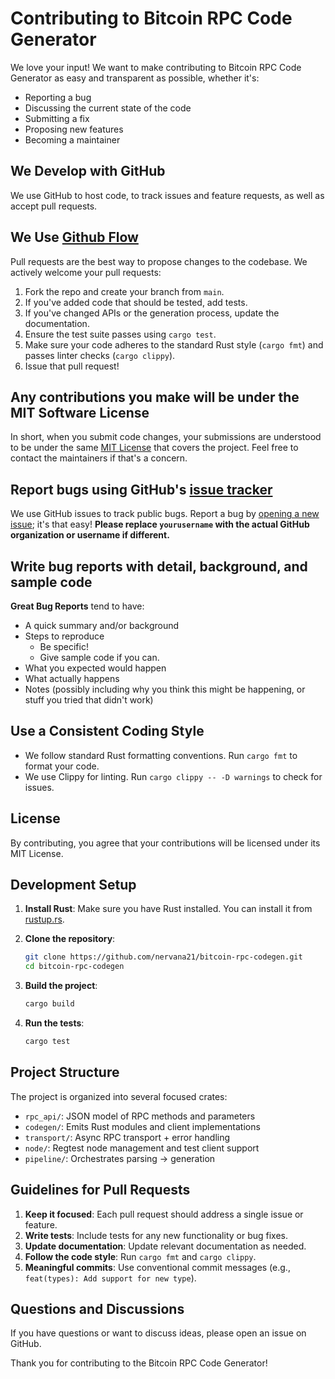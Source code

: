 # Contributing to Bitcoin RPC Code Generator

We love your input! We want to make contributing to Bitcoin RPC Code Generator as easy and transparent as possible, whether it's:

- Reporting a bug
- Discussing the current state of the code
- Submitting a fix
- Proposing new features
- Becoming a maintainer

## We Develop with GitHub

We use GitHub to host code, to track issues and feature requests, as well as accept pull requests.

## We Use [Github Flow](https://guides.github.com/introduction/flow/index.html)

Pull requests are the best way to propose changes to the codebase. We actively welcome your pull requests:

1. Fork the repo and create your branch from `main`.
2. If you've added code that should be tested, add tests.
3. If you've changed APIs or the generation process, update the documentation.
4. Ensure the test suite passes using `cargo test`.
5. Make sure your code adheres to the standard Rust style (`cargo fmt`) and passes linter checks (`cargo clippy`).
6. Issue that pull request!

## Any contributions you make will be under the MIT Software License

In short, when you submit code changes, your submissions are understood to be under the same [MIT License](http://choosealicense.com/licenses/mit/) that covers the project. Feel free to contact the maintainers if that's a concern.

## Report bugs using GitHub's [issue tracker](https://github.com/nervana21/bitcoin-rpc-codegen/issues)

We use GitHub issues to track public bugs. Report a bug by [opening a new issue](https://github.com/nervana21/bitcoin-rpc-codegen/issues/new); it's that easy! **Please replace `yourusername` with the actual GitHub organization or username if different.**

## Write bug reports with detail, background, and sample code

**Great Bug Reports** tend to have:

- A quick summary and/or background
- Steps to reproduce
  - Be specific!
  - Give sample code if you can.
- What you expected would happen
- What actually happens
- Notes (possibly including why you think this might be happening, or stuff you tried that didn't work)

## Use a Consistent Coding Style

- We follow standard Rust formatting conventions. Run `cargo fmt` to format your code.
- We use Clippy for linting. Run `cargo clippy -- -D warnings` to check for issues.

## License

By contributing, you agree that your contributions will be licensed under its MIT License.

## Development Setup

1. **Install Rust**: Make sure you have Rust installed. You can install it from [rustup.rs](https://rustup.rs/).

2. **Clone the repository**:

   ```bash
   git clone https://github.com/nervana21/bitcoin-rpc-codegen.git
   cd bitcoin-rpc-codegen
   ```

3. **Build the project**:

   ```bash
   cargo build
   ```

4. **Run the tests**:

   ```bash
   cargo test
   ```

## Project Structure

The project is organized into several focused crates:

- `rpc_api/`: JSON model of RPC methods and parameters
- `codegen/`: Emits Rust modules and client implementations
- `transport/`: Async RPC transport + error handling
- `node/`: Regtest node management and test client support
- `pipeline/`: Orchestrates parsing → generation

## Guidelines for Pull Requests

1. **Keep it focused**: Each pull request should address a single issue or feature.
2. **Write tests**: Include tests for any new functionality or bug fixes.
3. **Update documentation**: Update relevant documentation as needed.
4. **Follow the code style**: Run `cargo fmt` and `cargo clippy`.
5. **Meaningful commits**: Use conventional commit messages (e.g., `feat(types): Add support for new type`).

## Questions and Discussions

If you have questions or want to discuss ideas, please open an issue on GitHub.

Thank you for contributing to the Bitcoin RPC Code Generator!
